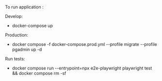 To run application :

Develop:
- docker-compose up

Production:
- docker compose -f docker-compose.prod.yml --profile migrate --profile pgadmin up -d

Run tests:
- docker compose run --entrypoint=npx e2e-playwright playwright test && docker compose rm -sf